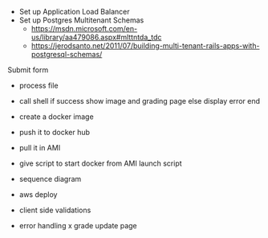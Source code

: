 - Set up Application Load Balancer
- Set up Postgres Multitenant Schemas
  - https://msdn.microsoft.com/en-us/library/aa479086.aspx#mlttntda_tdc
  - https://jerodsanto.net/2011/07/building-multi-tenant-rails-apps-with-postgresql-schemas/


Submit form
- process file
- call shell
if success 
show image and grading page
else
display error
end

- create a docker image
- push it to docker hub
- pull it in AMI
- give script to start docker from AMI launch script
  
- sequence diagram
- aws deploy
- client side validations
- error handling
x grade update page



